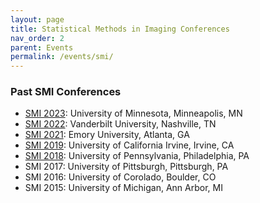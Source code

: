 ```yaml
---
layout: page
title: Statistical Methods in Imaging Conferences
nav_order: 2
parent: Events
permalink: /events/smi/
---
```

### Past SMI Conferences
* [SMI 2023](https://www.sph.umn.edu/events-calendar/statistical-methods-in-imaging-2023/): University of Minnesota, Minneapolis, MN
* [SMI 2022](https://www.vumc.org/biostatistics/smi/): Vanderbilt University, Nashville, TN
* [SMI 2021](https://scholarblogs.emory.edu/smi2021/): Emory University, Atlanta, GA
* [SMI 2019](https://sites.uci.edu/smi2019/): University of California Irvine, Irvine, CA
* [SMI 2018](https://https://smi2018.netlify.app/): University of Pennsylvania, Philadelphia, PA
* SMI 2017: University of Pittsburgh, Pittsburgh, PA
* SMI 2016: University of Corolado, Boulder, CO
* SMI 2015: University of Michigan, Ann Arbor, MI

